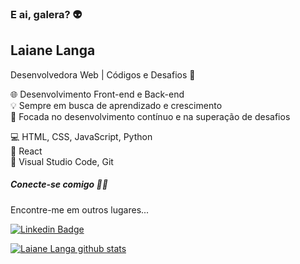 ### E ai, galera?  👽
## Laiane Langa
Desenvolvedora Web | Códigos e Desafios 🚀
  
🌐 Desenvolvimento Front-end e Back-end  
💡 Sempre em busca de aprendizado e crescimento  
🎯 Focada no desenvolvimento contínuo e na superação de desafios  

💻 HTML, CSS, JavaScript, Python  
🧩 React  
🔨 Visual Studio Code, Git   

##### Conecte-se comigo 👩‍💻  

Encontre-me em outros lugares...

[![Linkedin Badge](https://img.shields.io/badge/-LinkedIn-blue?style=flat-square&logo=Linkedin&logoColor=white&link=https://www.linkedin.com/in/laiane-langa)](https://www.linkedin.com/in/laiane-langa)



[![Laiane Langa github stats](https://github-readme-stats-sigma-five.vercel.app/api?username=lailanga&theme=dark&show_icons=true&count_private=true)](https://github.com/lailanga)

